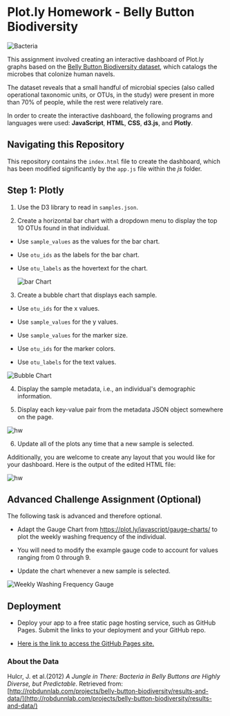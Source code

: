 # Plot.ly Homework - Belly Button Biodiversity

![Bacteria](images/wheelsnipecelly.jpg)

This assignment involved creating an interactive dashboard of Plot.ly graphs based on the [Belly Button Biodiversity dataset](http://robdunnlab.com/projects/belly-button-biodiversity/), which catalogs the microbes that colonize human navels.

The dataset reveals that a small handful of microbial species (also called operational taxonomic units, or OTUs, in the study) were present in more than 70% of people, while the rest were relatively rare.

In order to create the interactive dashboard, the following programs and languages were used: **JavaScript**, **HTML**, **CSS**, **d3.js**, and **Plotly**.

## Navigating this Repository
This repository contains the `index.html` file to create the dashboard, which has been modified significantly by the `app.js` file within the *js* folder. 

## Step 1: Plotly

1. Use the D3 library to read in `samples.json`.

2. Create a horizontal bar chart with a dropdown menu to display the top 10 OTUs found in that individual.

* Use `sample_values` as the values for the bar chart.

* Use `otu_ids` as the labels for the bar chart.

* Use `otu_labels` as the hovertext for the chart.

  ![bar Chart](images/barchart.png)

3. Create a bubble chart that displays each sample.

* Use `otu_ids` for the x values.

* Use `sample_values` for the y values.

* Use `sample_values` for the marker size.

* Use `otu_ids` for the marker colors.

* Use `otu_labels` for the text values.

![Bubble Chart](images/bubby.png)

4. Display the sample metadata, i.e., an individual's demographic information.

5. Display each key-value pair from the metadata JSON object somewhere on the page.

![hw](images/demo.png)

6. Update all of the plots any time that a new sample is selected.

Additionally, you are welcome to create any layout that you would like for your dashboard. Here is the output of the edited HTML file:

![hw](images/website1.png)

## Advanced Challenge Assignment (Optional)

The following task is advanced and therefore optional.

* Adapt the Gauge Chart from <https://plot.ly/javascript/gauge-charts/> to plot the weekly washing frequency of the individual.

* You will need to modify the example gauge code to account for values ranging from 0 through 9.

* Update the chart whenever a new sample is selected.

![Weekly Washing Frequency Gauge](images/scrubadub.png)

## Deployment

* Deploy your app to a free static page hosting service, such as GitHub Pages. Submit the links to your deployment and your GitHub repo.

* [Here is the link to access the GitHub Pages site.](https://drainganggtb.github.io/plotly-biodiversity/)

### About the Data

Hulcr, J. et al.(2012) _A Jungle in There: Bacteria in Belly Buttons are Highly Diverse, but Predictable_. Retrieved from: [http://robdunnlab.com/projects/belly-button-biodiversity/results-and-data/](http://robdunnlab.com/projects/belly-button-biodiversity/results-and-data/)
